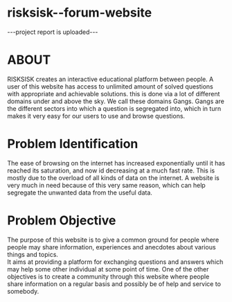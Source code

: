 # risksisk--forum-website
---project report is uploaded---

# ABOUT
RISKSISK creates an interactive educational platform between people.
A user of this website has access to unlimited amount of solved questions with appropriate and achievable solutions.
this is done via a lot of different domains under and above the sky. We call these domains Gangs. 
Gangs are the different sectors into which a question is segregated into, which in turn makes it very easy for our users to use and browse questions. 

# Problem Identification
The ease of browsing on the internet has increased exponentially until it has reached its saturation, and now id decreasing at a much fast rate.
This is mostly due to the overload of all kinds of data on the internet. A website is very much in need because of this very same reason, which can help segregate the unwanted data from the useful data. 

# Problem Objective
The purpose of this website is to give a common ground for people where people may share information, experiences and anecdotes about various things and topics.    
It aims at providing a platform for exchanging questions and answers which may help some other individual at some point of time.
One of the other objectives is to create a community through this website where people share information on a regular basis and possibly be of help and service to somebody.
